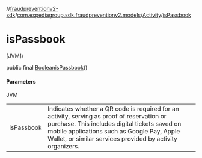 //[fraudpreventionv2-sdk](../../../index.md)/[com.expediagroup.sdk.fraudpreventionv2.models](../index.md)/[Activity](index.md)/[isPassbook](is-passbook.md)

# isPassbook

[JVM]\

public final [Boolean](https://docs.oracle.com/javase/8/docs/api/java/lang/Boolean.html)[isPassbook](is-passbook.md)()

#### Parameters

JVM

| | |
|---|---|
| isPassbook | Indicates whether a QR code is required for an activity, serving as proof of reservation or purchase. This includes digital tickets saved on mobile applications such as Google Pay, Apple Wallet, or similar services provided by activity organizers. |
